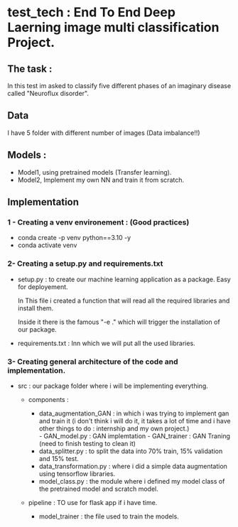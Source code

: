 # test_tech : End To End Deep Laerning image multi classification Project.

## The task :

In this test im asked to classify five different phases of an imaginary disease called "Neuroflux disorder".

## Data

I have 5 folder with different number of images (Data imbalance!!)

## Models :

- Model1, using pretrained models (Transfer learning).
- Model2, Implement my own NN and train it from scratch.

## Implementation

### 1 - Creating a venv environement : (Good practices)

- conda create -p venv python==3.10 -y
- conda activate venv

### 2- Creating a setup.py and requirements.txt

- setup.py : to create our machine learning application as a package. Easy for deployement.

  In This file i created a function that will read all the required libraries and install them.

  Inside it there is the famous "-e ." which will trigger the installation of our package.
- requirements.txt : Inn which we will put all the used libraries.

### 3- Creating general architecture of the code and implementation.
  - src : our package folder where i will be implementing everything.
    - components : 
        - data_augmentation_GAN : in which i was trying to implement gan and train it (i don't think i will do it, it takes a lot of time and i have other things to do : internship and my own project.)       
                - GAN_model.py : GAN implemtation
                - GAN_trainer : GAN Traning (need to finish testing to clean it)
        - data_splitter.py : to split the data into 70% train, 15% validation and 15% test.
        - data_transformation.py : where i did a simple data augmentation using tensorflow libraries.
        - model_class.py : the module where i defined my model class of the pretrained model and scratch model.
        
    - pipeline : TO use for flask app if i have time.
    
   
        - model_trainer : the file used to train the models.
        
